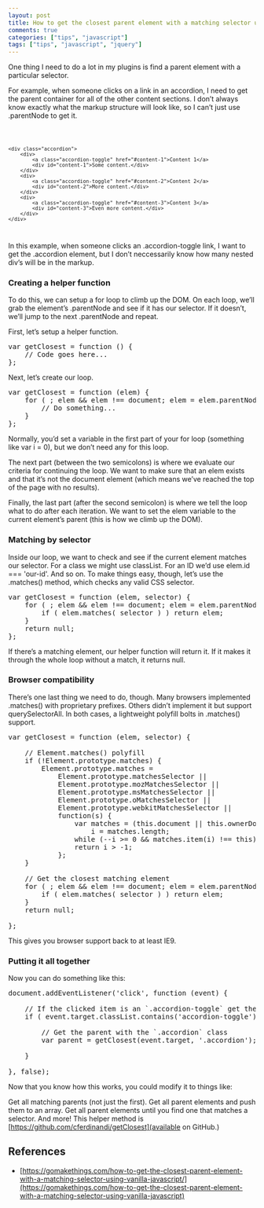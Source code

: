 ```yaml
---
layout: post
title: How to get the closest parent element with a matching selector using vanilla JavaScript
comments: true
categories: ["tips", "javascript"]
tags: ["tips", "javascript", "jquery"]
---
```


One thing I need to do a lot in my plugins is find a parent element with a particular selector.

For example, when someone clicks on a link in an accordion, I need to get the parent container for all of the other content sections. I don’t always know exactly what the markup structure will look like, so I can’t just use .parentNode to get it.

<code>

	<div class="accordion">
		<div>
			<a class="accordion-toggle" href="#content-1">Content 1</a>
			<div id="content-1">Some content.</div>
		</div>
		<div>
			<a class="accordion-toggle" href="#content-2">Content 2</a>
			<div id="content-2">More content.</div>
		</div>
		<div>
			<a class="accordion-toggle" href="#content-3">Content 3</a>
			<div id="content-3">Even more content.</div>
		</div>
	</div>

</code>

In this example, when someone clicks an .accordion-toggle link, I want to get the .accordion element, but I don’t neccessarily know how many nested div’s will be in the markup.

### Creating a helper function 

To do this, we can setup a for loop to climb up the DOM. On each loop, we’ll grab the element’s .parentNode and see if it has our selector. If it doesn’t, we’ll jump to the next .parentNode and repeat.

First, let’s setup a helper function.

<pre>
var getClosest = function () {
	// Code goes here...
};
</pre>

Next, let’s create our loop.

<pre>
var getClosest = function (elem) {
	for ( ; elem && elem !== document; elem = elem.parentNode ) {
		// Do something...
	}
};
</pre>

Normally, you’d set a variable in the first part of your for loop (something like var i = 0), but we don’t need any for this loop.

The next part (between the two semicolons) is where we evaluate our criteria for continuing the loop. We want to make sure that an elem exists and that it’s not the document element (which means we’ve reached the top of the page with no results).

Finally, the last part (after the second semicolon) is where we tell the loop what to do after each iteration. We want to set the elem variable to the current element’s parent (this is how we climb up the DOM).

### Matching by selector 

Inside our loop, we want to check and see if the current element matches our selector. For a class we might use classList. For an ID we’d use elem.id === 'our-id'. And so on. To make things easy, though, let’s use the .matches() method, which checks any valid CSS selector.

<pre>
var getClosest = function (elem, selector) {
	for ( ; elem && elem !== document; elem = elem.parentNode ) {
		if ( elem.matches( selector ) ) return elem;
	}
	return null;
};
</pre>

If there’s a matching element, our helper function will return it. If it makes it through the whole loop without a match, it returns null.

### Browser compatibility 

There’s one last thing we need to do, though. Many browsers implemented .matches() with proprietary prefixes. Others didn’t implement it but support querySelectorAll. In both cases, a lightweight polyfill bolts in .matches() support.

<pre>
var getClosest = function (elem, selector) {

	// Element.matches() polyfill
	if (!Element.prototype.matches) {
	    Element.prototype.matches =
	        Element.prototype.matchesSelector ||
	        Element.prototype.mozMatchesSelector ||
	        Element.prototype.msMatchesSelector ||
	        Element.prototype.oMatchesSelector ||
	        Element.prototype.webkitMatchesSelector ||
	        function(s) {
	            var matches = (this.document || this.ownerDocument).querySelectorAll(s),
	                i = matches.length;
	            while (--i >= 0 && matches.item(i) !== this) {}
	            return i > -1;
	        };
	}

	// Get the closest matching element
	for ( ; elem && elem !== document; elem = elem.parentNode ) {
		if ( elem.matches( selector ) ) return elem;
	}
	return null;

};
</pre>

This gives you browser support back to at least IE9.

### Putting it all together

Now you can do something like this:

<pre>
document.addEventListener('click', function (event) {

	// If the clicked item is an `.accordion-toggle` get the parent `.accordion`
	if ( event.target.classList.contains('accordion-toggle') ) {

		// Get the parent with the `.accordion` class
		var parent = getClosest(event.target, '.accordion');

	}

}, false);
</pre>

Now that you know how this works, you could modify it to things like:

Get all matching parents (not just the first).
Get all parent elements and push them to an array.
Get all parent elements until you find one that matches a selector.
And more!
This helper method is [https://github.com/cferdinandi/getClosest](available on GitHub.)

## References

* [https://gomakethings.com/how-to-get-the-closest-parent-element-with-a-matching-selector-using-vanilla-javascript/](https://gomakethings.com/how-to-get-the-closest-parent-element-with-a-matching-selector-using-vanilla-javascript)